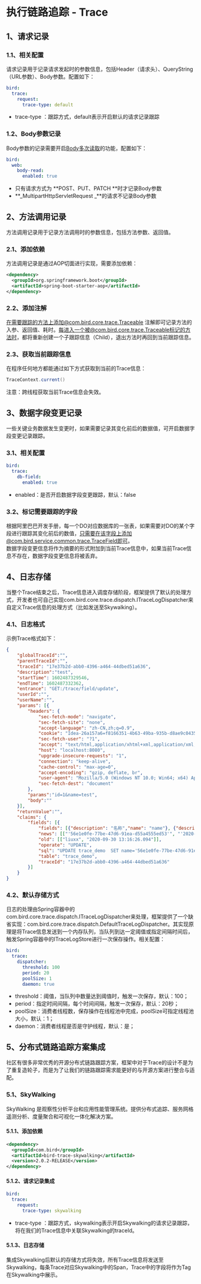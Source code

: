 # 执行链路追踪 - Trace

<a name="uMyzo"></a>
## 1、请求记录

<a name="euaet"></a>
### 1.1、相关配置

请求记录用于记录请求发起时的参数信息，包括Header（请求头）、QueryString（URL参数）、Body参数。配置如下：

```yaml
bird:
  trace:
    request:
      trace-type: default
```

- trace-type ：跟踪方式，default表示开启默认的请求记录跟踪

<a name="LXPBm"></a>
### 1.2、Body参数记录

Body参数的记录需要开启[Body多次读取](https://www.yuque.com/wkmvwf/bkqgfh/vu62c4#AEFqj)的功能，配置如下：

```yaml
bird:
  web:
    body-read:
      enabled: true
```

- 只有请求方式为 **POST、PUT、PATCH **时才记录Body参数
- **_MultipartHttpServletRequest _**的请求不记录Body参数

<a name="dLNQY"></a>
## 2、方法调用记录

方法调用记录用于记录方法调用时的参数信息，包括方法参数、返回值。

<a name="BAb1x"></a>
### 2.1、添加依赖

方法调用记录是通过AOP切面进行实现，需要添加依赖：

```xml
<dependency>
  <groupId>org.springframework.boot</groupId>
  <artifactId>spring-boot-starter-aop</artifactId>
</dependency>
```

<a name="D8N0J"></a>
### 2.2、添加注解

在需要跟踪的方法上添加@com.bird.core.trace.Traceable 注解即可记录方法的入参、返回值、耗时。每进入一个被@com.bird.core.trace.Traceable标记的方法时，都将重新创建一个子跟踪信息（Child），退出方法时再回到当前跟踪信息。

<a name="TgfJe"></a>
### 2.3、获取当前跟踪信息

在程序任何地方都能通过如下方式获取到当前的Trace信息：

```java
TraceContext.current()
```

注意：跨线程获取当前Trace信息会失效。

<a name="yqSDx"></a>
## 3、数据字段变更记录

一些关键业务数据发生变更时，如果需要记录其变化前后的数据值，可开启数据字段变更记录跟踪。

<a name="FJjGv"></a>

### 3.1、相关配置
```yaml
bird:
  trace:
    db-field:
      enabled: true
```

- enabled：是否开启数据字段变更跟踪，默认：false

<a name="d58478e7"></a>
### 3.2、标记需要跟踪的字段

根据阿里巴巴开发手册，每一个DO对应数据库的一张表，如果需要对DO的某个字段进行跟踪其变化前后的数值，只需要在该字段上添加@com.bird.service.common.trace.TraceField即可。<br />数据字段变更信息将作为摘要的形式附加到当前Trace信息中，如果当前Trace信息不存在，数据字段变更信息将被丢弃。

<a name="w9vgf"></a>
## 4、日志存储

当整个Trace结束之后，Trace信息进入调度存储阶段，框架提供了默认的处理方式，开发者也可自己实现com.bird.core.trace.dispatch.ITraceLogDispatcher来自定义Trace信息的处理方式（比如发送至Skywalking）。

<a name="z3swW"></a>
### 4.1、日志格式

示例Trace格式如下：

```json
{
	"globalTraceId":"",
	"parentTraceId":"",
	"traceId": "17e37b2d-abb0-4396-a464-44dbed51a636",
	"description":"test",
	"startTime": 1602487329546,
	"endTime": 1602487332362,
	"entrance": "GET:/trace/field/update",
	"userId":"",
	"userName":"",
	"params": [{
		"headers": {
			"sec-fetch-mode": "navigate",
			"sec-fetch-site": "none",
			"accept-language": "zh-CN,zh;q=0.9",
			"cookie": "Idea-26a157a6=f8166351-4b63-49ba-935b-d8ae9c0435da; _ga=GA1.1.1019945537.1589424036",
			"sec-fetch-user": "?1",
			"accept": "text/html,application/xhtml+xml,application/xml;q=0.9,image/webp,image/apng,*/*;q=0.8,application/signed-exchange;v=b3;q=0.9",
			"host": "localhost:8080",
			"upgrade-insecure-requests": "1",
			"connection": "keep-alive",
			"cache-control": "max-age=0",
			"accept-encoding": "gzip, deflate, br",
			"user-agent": "Mozilla/5.0 (Windows NT 10.0; Win64; x64) AppleWebKit/537.36 (KHTML, like Gecko) Chrome/84.0.4147.105 Safari/537.36",
			"sec-fetch-dest": "document"
		},
		"params":"id=1&name=test",
		"body":""
	}],
	"returnValue":"",
	"claims": {
		"fields": [{
			"fields": [{"description": "名称","name": "name"}, {"description": "日期","name": "date"}],
			"news": [["'56e1e0fe-77be-47d6-91ea-d55a4555ed53'", "'2020-10-12 15:22:09.746'"]],
			"old": [["liuxx", "2020-09-30 13:16:26.094"]],
			"operate": "UPDATE",
			"sql": "UPDATE trace_demo  SET name='56e1e0fe-77be-47d6-91ea-d55a4555ed53',\ndescription='56e1e0fe-77be-47d6-91ea-d55a4555ed53',\nnum=5,\ndate='2020-10-12 15:22:09.746',\n\nmodifiedTime='2020-10-12 15:22:09.747'  WHERE id='0kfoxt0hi-18d3ee3fb2-0002qg-001'  AND delFlag=0",
			"table": "trace_demo",
			"traceId": "17e37b2d-abb0-4396-a464-44dbed51a636"
		}]
	}
}
```

<a name="yrxNw"></a>
### 4.2、默认存储方式

日志的处理由Spring容器中的com.bird.core.trace.dispatch.ITraceLogDispatcher来处理，框架提供了一个缺省实现：com.bird.core.trace.dispatch.DefaultTraceLogDispatcher。其实现原理是将Trace信息发送到一个内存队列，当队列到达一定阈值或指定间隔时间后，触发Spring容器中的ITraceLogStore进行一次保存操作。相关配置：

```yaml
bird:
  trace:
    dispatcher:
      threshold: 100
      period: 20
      poolSize: 1
      daemon: true
```

- threshold：阈值，当队列中数量达到阈值时，触发一次保存，默认：100；
- period：指定时间间隔，每个时间间隔，触发一次保存，默认：20秒；
- poolSize：消费者线程数，保存操作在线程池中完成，poolSize可指定线程池大小，默认：1；
- daemon：消费者线程是否是守护线程，默认：是；

<a name="Ve9Wv"></a>
## 5、分布式链路追踪方案集成

社区有很多非常优秀的开源分布式链路跟踪方案，框架中对于Trace的设计不是为了重复造轮子，而是为了让我们的链路跟踪需求能更好的与开源方案进行整合与适配。

<a name="2kHYg"></a>
### 5.1、SkyWalking

SkyWalking 是观察性分析平台和应用性能管理系统。提供分布式追踪、服务网格遥测分析、度量聚合和可视化一体化解决方案。

<a name="sWXGI"></a>
#### 5.1.1、添加依赖

```xml
<dependency>
  <groupId>com.bird</groupId>
  <artifactId>bird-trace-skywalking</artifactId>
  <version>2.0.2-RELEASE</version>
</dependency>
```
<a name="iCA8N"></a>
#### 5.1.2、请求记录集成

```yaml
bird:
  trace:
    request:
      trace-type: skywalking
```

- trace-type ：跟踪方式，skywalking表示开启Skywalking的请求记录跟踪，将在我们的Trace信息中关联Skywalking的traceId。

<a name="gPwx7"></a>
#### 5.1.3、日志存储

集成Skywalking后默认的存储方式将失效，所有Trace信息将发送至Skywalking，每条Trace对应Skywalking中的Span，Trace中的字段将作为Tag在Skywalking中展示。
